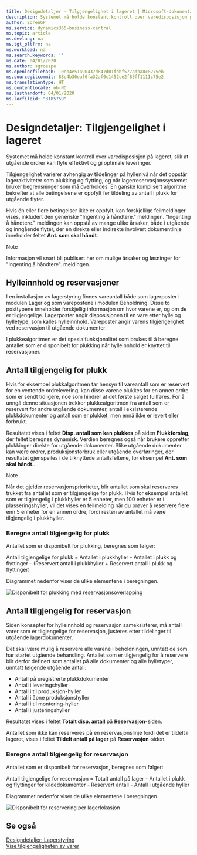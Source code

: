 ```yaml
---
title: Designdetaljer – Tilgjengelighet i lageret | Microsoft-dokumentasjon
description: Systemet må holde konstant kontroll over varedisposisjon på lageret, slik at utgående ordrer kan flyte effektivt og gi optimale leveringer.
author: SorenGP
ms.service: dynamics365-business-central
ms.topic: article
ms.devlang: na
ms.tgt_pltfrm: na
ms.workload: na
ms.search.keywords: ''
ms.date: 04/01/2020
ms.author: sgroespe
ms.openlocfilehash: 10eb4e51a90437d847d01fdbf577adba8c8275eb
ms.sourcegitcommit: 88e4b30eaf6fa32af0c1452ce2f85ff1111c75e2
ms.translationtype: HT
ms.contentlocale: nb-NO
ms.lasthandoff: 04/01/2020
ms.locfileid: "3185759"
---
```

# <a name="design-details-availability-in-the-warehouse"></a>Designdetaljer: Tilgjengelighet i lageret
Systemet må holde konstant kontroll over varedisposisjon på lageret, slik at utgående ordrer kan flyte effektivt og gi optimale leveringer.  

Tilgjengelighet varierer avhengig av tildelinger på hyllenivå når det oppstår lageraktiviteter som plukking og flytting, og når lagerreservasjonssystemet bruker begrensninger som må overholdes. En ganske komplisert algoritme bekrefter at alle betingelsene er oppfylt før tildeling av antall i plukk for utgående flyter.

Hvis én eller flere betingelser ikke er oppfylt, kan forskjellige feilmeldinger vises, inkludert den generiske "Ingenting å håndtere." meldingen. "Ingenting å håndtere." meldingen kan oppstå av mange ulike årsaker, både i utgående og inngående flyter, der en direkte eller indirekte involvert dokumentlinje inneholder feltet **Ant. som skal håndt**.

> [!NOTE]
> Informasjon vil snart bli publisert her om mulige årsaker og løsninger for "Ingenting å håndtere". meldingen.

## <a name="bin-content-and-reservations"></a>Hylleinnhold og reservasjoner  
 I en installasjon av lagerstyring finnes vareantall både som lagerposter i modulen Lager og som varepostene i modulen Beholdning. Disse to posttypene inneholder forskjellig informasjon om hvor varene er, og om de er tilgjengelige. Lagerposter angir disposisjonen til en vare etter hylle og hylletype, som kalles hylleinnhold. Vareposter angir varens tilgjengelighet ved reservasjon til utgående dokumenter.  

 I plukkealgoritmen er det spesialfunksjonalitet som brukes til å beregne antallet som er disponibelt for plukking når hylleinnhold er knyttet til reservasjoner.  

## <a name="quantity-available-to-pick"></a>Antall tilgjengelig for plukk  
 Hvis for eksempel plukkalgoritmen tar hensyn til vareantall som er reservert for en ventende ordrelevering, kan disse varene plukkes for en annen ordre som er sendt tidligere, noe som hindrer at det første salget fullføres. For å unngå denne situasjonen trekker plukkealgoritmen fra antall som er reservert for andre utgående dokumenter, antall i eksisterende plukkdokumenter og antall som er plukket, men ennå ikke er levert eller forbrukt.  

 Resultatet vises i feltet **Disp. antall som kan plukkes** på siden **Plukkforslag**, der feltet beregnes dynamisk. Verdien beregnes også når brukere oppretter plukkinger direkte for utgående dokumenter. Slike utgående dokumenter kan være ordrer, produksjonsforbruk eller utgående overføringer, der resultatet gjenspeiles i de tilknyttede antallsfeltene, for eksempel **Ant. som skal håndt.**.  

> [!NOTE]  
>  Når det gjelder reservasjonsprioriteter, blir antallet som skal reserveres trukket fra antallet som er tilgjengelige for plukk. Hvis for eksempel antallet som er tilgjengelig i plukkhyller er 5 enheter, men 100 enheter er i plasseringshyller, vil det vises en feilmelding når du prøver å reservere flere enn 5 enheter for en annen ordre, fordi resten av antallet må være tilgjengelig i plukkhyller.  

### <a name="calculating-the-quantity-available-to-pick"></a>Beregne antall tilgjengelig for plukk  
 Antallet som er disponibelt for plukking, beregnes som følger:  

 Antall tilgjengelige for plukk = Antallet i plukkhyller - Antallet i plukk og flyttinger – (Reservert antall i plukkhyller + Reservert antall i plukk og flyttinger)  

 Diagrammet nedenfor viser de ulike elementene i beregningen.  

 ![Disponibelt for plukking med reservasjonsoverlapping](media/design_details_warehouse_management_availability_2.png "Disponibelt for plukking med reservasjonsoverlapping")  

## <a name="quantity-available-to-reserve"></a>Antall tilgjengelig for reservasjon  
 Siden konsepter for hylleinnhold og reservasjon sameksisterer, må antall varer som er tilgjengelige for reservasjon, justeres etter tildelinger til utgående lagerdokumenter.  

 Det skal være mulig å reservere alle varene i beholdningen, unntatt de som har startet utgående behandling. Antallet som er tilgjengelig for å reservere blir derfor definert som antallet på alle dokumenter og alle hylletyper, unntatt følgende utgående antall:  

-   Antall på uregistrerte plukkdokumenter  
-   Antall i leveringshyller  
-   Antall i til produksjon-hyller  
-   Antall i åpne produksjonshyller  
-   Antall i til montering-hyller  
-   Antall i justeringshyller  

 Resultatet vises i feltet **Totalt disp. antall** på **Reservasjon**-siden.  

 Antallet som ikke kan reserveres på en reservasjonslinje fordi det er tildelt i lageret, vises i feltet **Tildelt antall på lager** på **Reservasjon**-siden.  

### <a name="calculating-the-quantity-available-to-reserve"></a>Beregne antall tilgjengelig for reservasjon  
 Antallet som er disponibelt for reservasjon, beregnes som følger:  

 Antall tilgjengelige for reservasjon = Totalt antall på lager - Antallet i plukk og flyttinger for kildedokumenter - Reservert antall - Antall i utgående hyller  

 Diagrammet nedenfor viser de ulike elementene i beregningen.  

 ![Disponibelt for reservering per lagerlokasjon](media/design_details_warehouse_management_availability_3.png "Disponibelt for reservering per lagerlokasjon")  

## <a name="see-also"></a>Se også  
 [Designdetaljer: Lagerstyring](design-details-warehouse-management.md)  
 [Vise tilgjengeligheten av varer](inventory-how-availability-overview.md)
